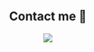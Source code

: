 <!--
**JinYeong95/JinYeong95** is a ✨ _special_ ✨ repository because its `README.md` (this file) appears on your GitHub profile.

Here are some ideas to get you started:

- 🔭 I’m currently working on ...
- 🌱 I’m currently learning ...
- 👯 I’m looking to collaborate on ...
- 🤔 I’m looking for help with ...
- 💬 Ask me about ...
- 📫 How to reach me: ...
- 😄 Pronouns: ...
- ⚡ Fun fact: ...
-->

<div align="center">
  <h2>Contact me 👋</h2>
  <a href="mailto:tealroad@naver.com">
    <img src="https://img.shields.io/badge/tealroad@naver.com-EA4335?style=flat-square&logo=&logoColor=black"/>
  </a>
</div>
